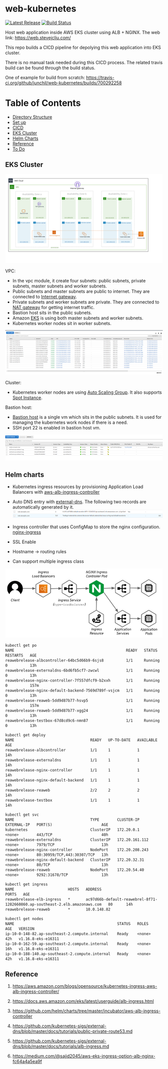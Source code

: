 # web-kubernetes

[![Latest Release](https://img.shields.io/github/v/release/junchil/web-kubernetes?color=%2300ADD8)](https://github.com/junchil/web-kubernetes/releases)
[![Build Status](https://travis-ci.org/junchil/web-kubernetes.svg?branch=master)](https://travis-ci.org/junchil/web-kubernetes) 

Host web application inside AWS EKS cluster using ALB + NGINX. The web link: https://web.stevejcliu.com/

This repo builds a CICD pipeline for depolying this web application into EKS cluster. 

There is no manual task needed during this CICD process. The related travis build can be found through the build status.

One of example for build from scratch: https://travis-ci.org/github/junchil/web-kubernetes/builds/700292258

Table of Contents                                                                                                                       
============================================
* [Directory Structure](DIRECTORY.md)
* [Set up](SETUP.md)
* [CICD](CICD.md)
* [EKS Cluster](#eks-cluster)
* [Helm Charts](#helm-charts)
* [Reference](#reference)
* [To Do](TODO.md)

## EKS Cluster

![diagram](doc/eks_diagram.png)

VPC:

* In the vpc module, it create four subnets: public subnets, private subnets, master subnets and worker subnets.
* Public subnets and master subnets are public to internet. They are connected to [Internet gateway](https://docs.aws.amazon.com/vpc/latest/userguide/VPC_Internet_Gateway.html).
* Private subnets and worker subnets are private. They are connected to [NAT gateway](https://docs.aws.amazon.com/vpc/latest/userguide/vpc-nat-gateway.html) for getting internet traffic.
* Bastion host sits in the public subnets.
* Amazon [EKS](https://aws.amazon.com/eks/) is using both master subnets and worker subnets.
* Kubernetes worker nodes sit in worker subnets.

![diagram](doc/vpc.PNG)

Cluster:

* Kubernetes worker nodes are using [Auto Scaling Group](https://docs.aws.amazon.com/autoscaling/ec2/userguide/AutoScalingGroup.html). It also supports [Spot Instance](https://docs.aws.amazon.com/AWSEC2/latest/UserGuide/using-spot-instances.html).

Bastion host:

* [Bastion host](https://docs.aws.amazon.com/quickstart/latest/linux-bastion/architecture.html) is a single vm which sits in the public subnets. It is used for managing the kubernetes work nodes if there is a need.
* SSH port 22 is enabled in bastion host vm.

![diagram](doc/ec2.PNG)


## Helm charts

- Kubernetes ingress resources by provisioning Application Load Balancers with [aws-alb-ingress-controller](https://github.com/helm/charts/tree/master/incubator/aws-alb-ingress-controller)

- Auto DNS entry with [external-dns](https://github.com/helm/charts/tree/master/stable/external-dns). The following two records are automatically generated by it.
![diagram](doc/dns.png)


- Ingress controller that uses ConfigMap to store the nginx configuration. [nginx-ingress](https://github.com/helm/charts/tree/master/stable/nginx-ingress)

- SSL Enable

- Hostname -> routing rules

- Can support multiple ingress class

![alb-nginx-ingress](doc/webdiagram.png)

```
kubectl get po
NAME                                                  READY   STATUS    RESTARTS   AGE
reawebrelease-albcontroller-64bc5d66b9-6sjs8          1/1     Running   0          13h
reawebrelease-externaldns-6bd6fb5cf7-zwcwl            1/1     Running   0          13h
reawebrelease-nginx-controller-7f557dfcf9-b2xxh       1/1     Running   0          157m
reawebrelease-nginx-default-backend-7569d789f-vsjcm   1/1     Running   0          13h
reawebrelease-reaweb-5dd9d87b77-hsvp5                 1/1     Running   0          157m
reawebrelease-reaweb-5dd9d87b77-xgg24                 1/1     Running   0          13h
reawebrelease-testbox-67d8cd9c6-nmn87                 1/1     Running   0          13h
```

```
kubectl get deploy
NAME                                  READY   UP-TO-DATE   AVAILABLE   AGE
reawebrelease-albcontroller           1/1     1            1           14h
reawebrelease-externaldns             1/1     1            1           14h
reawebrelease-nginx-controller        1/1     1            1           14h
reawebrelease-nginx-default-backend   1/1     1            1           14h
reawebrelease-reaweb                  2/2     2            2           14h
reawebrelease-testbox                 1/1     1            1           14h
```

```
kubectl get svc
NAME                                  TYPE        CLUSTER-IP       EXTERNAL-IP   PORT(S)                      AGE
kubernetes                            ClusterIP   172.20.0.1       <none>        443/TCP                      40h
reawebrelease-externaldns             ClusterIP   172.20.161.112   <none>        7979/TCP                     13h
reawebrelease-nginx-controller        NodePort    172.20.208.243   <none>        80:30959/TCP,443:30307/TCP   13h
reawebrelease-nginx-default-backend   ClusterIP   172.20.32.31     <none>        80/TCP                       13h
reawebrelease-reaweb                  NodePort    172.20.54.40     <none>        9292:31678/TCP               13h
```

```
kubectl get ingress
NAME                        HOSTS   ADDRESS                                                                       PORTS   AGE
reawebrelease-elb-ingress   *       ac97d66b-default-reawebrel-8f71-1282660860.ap-southeast-2.elb.amazonaws.com   80      14h
reawebrelease-reaweb        *       10.0.148.82
```

```
kubectl get nodes
NAME                                              STATUS   ROLES    AGE   VERSION
ip-10-0-148-82.ap-southeast-2.compute.internal    Ready    <none>   42h   v1.16.8-eks-e16311
ip-10-0-162-59.ap-southeast-2.compute.internal    Ready    <none>   16h   v1.16.8-eks-e16311
ip-10-0-188-140.ap-southeast-2.compute.internal   Ready    <none>   42h   v1.16.8-eks-e16311
```

## Reference

1. https://aws.amazon.com/blogs/opensource/kubernetes-ingress-aws-alb-ingress-controller/

2. https://docs.aws.amazon.com/eks/latest/userguide/alb-ingress.html

3. https://github.com/helm/charts/tree/master/incubator/aws-alb-ingress-controller

4. https://github.com/kubernetes-sigs/external-dns/blob/master/docs/tutorials/public-private-route53.md

5. https://github.com/kubernetes-sigs/external-dns/blob/master/docs/tutorials/alb-ingress.md

6. https://medium.com/@sajid2045/aws-eks-ingress-option-alb-nginx-fc64a4a5ea9f